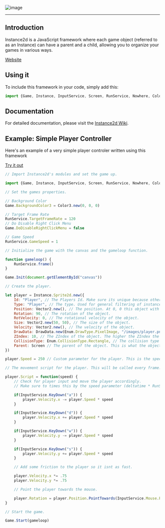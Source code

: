 ![image](https://github.com/user-attachments/assets/aeb97050-26a2-45ae-9c49-1bdc67d01ad4)

---

## Introduction

Instance2d is a JavaScript framework where each game object (referred to as an Instance) can have a parent and a child, allowing you to organize your games in various ways.

[Website](https://nikaxe.is-a.dev/Instance2d/)

## Using it

To include this framework in your code, simply add this:

```js
import {Game, Instance, InputService, Screen, RunService, Nowhere, Color3, Vector2, Enum, DrawData} from 'https://nikaxe-dev.github.io/Instance2d/Instance2d.js'
```

## Documentation

For detailed documentation, please visit the [Instance2d Wiki](https://github.com/Nikaxe-dev/Instance2d/wiki).

## Example: Simple Player Controller

Here's an example of a very simple player controler written using this framework

[Try it out](https://nikaxe-dev.github.io/Instance2d/examples/Basic_Player_Controller/)

```js
// Import Instance2d's modules and set the game up.

import {Game, Instance, InputService, Screen, RunService, Nowhere, Color3, Vector2, Enum, DrawData} from 'https://nikaxe-dev.github.io/Instance2d/Instance2d.js'

// Set the games properties.

// Background Color
Game.BackgroundColor3 = Color3.new(0, 0, 0)

// Target Frame Rate
RunService.TargetFrameRate = 120
// Do Disable Right Click Menu
Game.DoDisableRightClickMenu = false

// Game Speed
RunService.GameSpeed = 1

// Initialize the game with the canvas and the gameloop function.

function gameloop() {
    RunService.frame()
}

Game.Init(document.getElementById("canvas"))

// Create the player.

let player = Instance.Sprite2d.new({
    Id: "Player", // The Players Id. Make sure its unique because otherwise you risk overwriting other instances.
    Type: "Player", // The type. Used for general filtering of instances.
    Position: Vector2.new(), // The position. At 0, 0 this object with be at the center of the screen.
    Rotation: 90, // The rotation of the object.
    RotVelocity: 0, // The rotational velocity of the object.
    Size: Vector2.new(50, 50), // The size of the object.
    Velocity: Vector2.new(), // The velocity of the object.
    DrawData: DrawData.new(Enum.DrawType.PixelImage, "/images/player.png"), // The draw data of the object. Find out more about DrawData in the documentation.
    ZIndex: 10, // The ZIndex of the object. The higher the ZIndex the more in front the object will be.
    CollisionType: Enum.CollisionType.Rectangle, // The collision type of the object. Find out more about CollisionType in the documentation.
    Parent: Screen // The parent of the object. This is what the object is inside of. In this case it is the Screen.
})

player.Speed = 250 // Custom parameter for the player. This is the speed of the player that will be used in the players functions.

// The movement script for the player. This will be called every frame.

player.Script = function(speed) {
    // Check for player input and move the player accordingly.
    // Make sure to times this by the speed parameter (deltatime * RunService.GameSpeed)

    if(InputService.KeyDown("a")) {
        player.Velocity.x -= player.Speed * speed
    }

    if(InputService.KeyDown("d")) {
        player.Velocity.x += player.Speed * speed
    }

    if(InputService.KeyDown("w")) {
        player.Velocity.y -= player.Speed * speed
    }

    if(InputService.KeyDown("s")) {
        player.Velocity.y += player.Speed * speed
    }

    // Add some friction to the player so it isnt as fast.

    player.Velocity.x *= .75
    player.Velocity.y *= .75

    // Point the player towards the mouse.

    player.Rotation = player.Position.PointTowards(InputService.Mouse.PointPosition) - 270
}

// Start the game.

Game.Start(gameloop)
```
